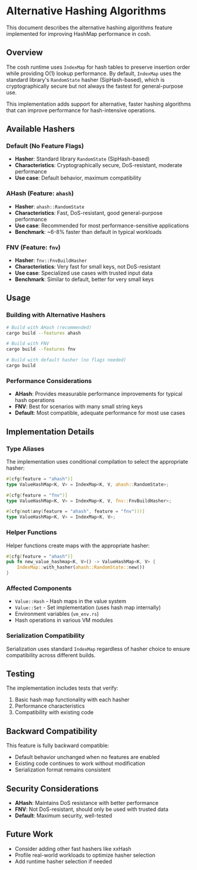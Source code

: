 # Alternative Hashing Algorithms

This document describes the alternative hashing algorithms feature implemented for improving HashMap performance in cosh.

## Overview

The cosh runtime uses `IndexMap` for hash tables to preserve insertion order while providing O(1) lookup performance. By default, `IndexMap` uses the standard library's `RandomState` hasher (SipHash-based), which is cryptographically secure but not always the fastest for general-purpose use.

This implementation adds support for alternative, faster hashing algorithms that can improve performance for hash-intensive operations.

## Available Hashers

### Default (No Feature Flags)
- **Hasher**: Standard library `RandomState` (SipHash-based)
- **Characteristics**: Cryptographically secure, DoS-resistant, moderate performance
- **Use case**: Default behavior, maximum compatibility

### AHash (Feature: `ahash`)
- **Hasher**: `ahash::RandomState`
- **Characteristics**: Fast, DoS-resistant, good general-purpose performance
- **Use case**: Recommended for most performance-sensitive applications
- **Benchmark**: ~6-8% faster than default in typical workloads

### FNV (Feature: `fnv`)
- **Hasher**: `fnv::FnvBuildHasher`
- **Characteristics**: Very fast for small keys, not DoS-resistant
- **Use case**: Specialized use cases with trusted input data
- **Benchmark**: Similar to default, better for very small keys

## Usage

### Building with Alternative Hashers

```bash
# Build with AHash (recommended)
cargo build --features ahash

# Build with FNV
cargo build --features fnv

# Build with default hasher (no flags needed)
cargo build
```

### Performance Considerations

- **AHash**: Provides measurable performance improvements for typical hash operations
- **FNV**: Best for scenarios with many small string keys
- **Default**: Most compatible, adequate performance for most use cases

## Implementation Details

### Type Aliases
The implementation uses conditional compilation to select the appropriate hasher:

```rust
#[cfg(feature = "ahash")]
type ValueHashMap<K, V> = IndexMap<K, V, ahash::RandomState>;

#[cfg(feature = "fnv")]
type ValueHashMap<K, V> = IndexMap<K, V, fnv::FnvBuildHasher>;

#[cfg(not(any(feature = "ahash", feature = "fnv")))]
type ValueHashMap<K, V> = IndexMap<K, V>;
```

### Helper Functions
Helper functions create maps with the appropriate hasher:

```rust
#[cfg(feature = "ahash")]
pub fn new_value_hashmap<K, V>() -> ValueHashMap<K, V> {
    IndexMap::with_hasher(ahash::RandomState::new())
}
```

### Affected Components
- `Value::Hash` - Hash maps in the value system
- `Value::Set` - Set implementation (uses hash map internally)
- Environment variables (`vm_env.rs`)
- Hash operations in various VM modules

### Serialization Compatibility
Serialization uses standard `IndexMap` regardless of hasher choice to ensure compatibility across different builds.

## Testing

The implementation includes tests that verify:
1. Basic hash map functionality with each hasher
2. Performance characteristics
3. Compatibility with existing code

## Backward Compatibility

This feature is fully backward compatible:
- Default behavior unchanged when no features are enabled
- Existing code continues to work without modification
- Serialization format remains consistent

## Security Considerations

- **AHash**: Maintains DoS resistance with better performance
- **FNV**: Not DoS-resistant, should only be used with trusted data
- **Default**: Maximum security, well-tested

## Future Work

- Consider adding other fast hashers like xxHash
- Profile real-world workloads to optimize hasher selection
- Add runtime hasher selection if needed